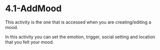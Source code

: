# 4.1-AddMood

This activity is the one that is accessed when you are creating/editing a mood.

In this activity you can set the emotion, trigger, social setting and location that you felt your mood.
